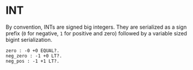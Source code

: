 # INT

By convention, INTs are signed big integers. They are serialized as a sign
prefix (`0` for negative, `1` for positive and zero) followed by a variable
sized bigint serialization.

```test
zero : -0 +0 EQUAL?.
neg_zero : -1 +0 LT?.
neg_pos : -1 +1 LT?.
```